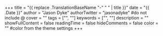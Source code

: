 +++
title = "{{ replace .TranslationBaseName "-" " " | title }}"
date = "{{ .Date }}"
author = "Jason Dyke"
authorTwitter = "jasonadyke" #do not include @
cover = ""
tags = ["", ""]
keywords = ["", ""]
description = ""
showFullContent = false
readingTime = false
hideComments = false
color = "" #color from the theme settings
+++